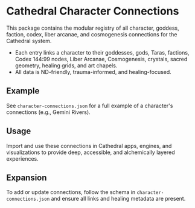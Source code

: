 # Cathedral Character Connections

This package contains the modular registry of all character, goddess, faction, codex, liber arcanae, and cosmogenesis connections for the Cathedral system.

- Each entry links a character to their goddesses, gods, Taras, factions, Codex 144:99 nodes, Liber Arcanae, Cosmogenesis, crystals, sacred geometry, healing grids, and art chapels.
- All data is ND-friendly, trauma-informed, and healing-focused.

## Example
See `character-connections.json` for a full example of a character's connections (e.g., Gemini Rivers).

## Usage
Import and use these connections in Cathedral apps, engines, and visualizations to provide deep, accessible, and alchemically layered experiences.

## Expansion
To add or update connections, follow the schema in `character-connections.json` and ensure all links and healing metadata are present.
